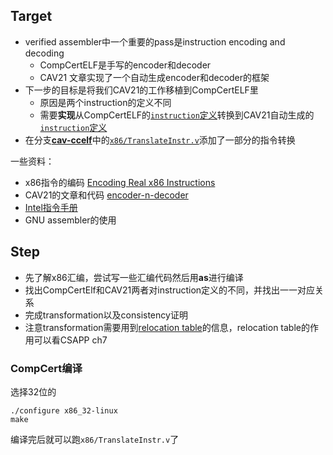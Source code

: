 ## Target
* verified assembler中一个重要的pass是instruction encoding and decoding
    - CompCertELF是手写的encoder和decoder
    - CAV21 文章实现了一个自动生成encoder和decoder的框架
* 下一步的目标是将我们CAV21的工作移植到CompCertELF里
    - 原因是两个instruction的定义不同
    - 需要**实现**从CompCertELF的[```instruction```定义](https://github.com/SJTU-PLV/CompCert/blob/cav_ccelf/x86/Asm.v#L108)转换到CAV21自动生成的[```instruction```定义](https://github.com/SJTU-PLV/CompCert/blob/cav_ccelf/x86/TranslateInstr.v#L111)
* 在分支[**cav-ccelf**](https://github.com/SJTU-PLV/CompCert/tree/cav_ccelf)中的[```x86/TranslateInstr.v```](https://github.com/SJTU-PLV/CompCert/blob/cav_ccelf/x86/TranslateInstr.v)添加了一部分的指令转换

一些资料：
* x86指令的编码 [Encoding Real x86 Instructions](http://www.c-jump.com/CIS77/CPU/x86/lecture.html)
* CAV21的文章和代码 [encoder-n-decoder](https://github.com/SJTU-PLV/encoder-n-decoder/tree/cav21/artifact)
* [Intel指令手册](https://www.intel.com/content/www/us/en/developer/articles/technical/intel-sdm.html)
* GNU assembler的使用

## Step
* 先了解x86汇编，尝试写一些汇编代码然后用**as**进行编译
* 找出CompCertElf和CAV21两者对instruction定义的不同，并找出一一对应关系
* 完成transformation以及consistency证明
* 注意transformation需要用到[relocation table](https://github.com/SJTU-PLV/CompCert/blob/cav_ccelf/x86/TranslateInstr.v#L202)的信息，relocation table的作用可以看CSAPP ch7

### CompCert编译
选择32位的
```
./configure x86_32-linux
make
```
编译完后就可以跑```x86/TranslateInstr.v```了
